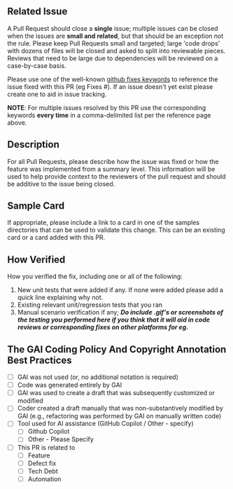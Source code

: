 ## Related Issue

A Pull Request should close a **single** issue; multiple issues can be closed when the issues are **small and related**, but that should be an exception not the rule. Please keep Pull Requests small and targeted; large 'code drops' with dozens of files will be closed and asked to split into reviewable pieces. Reviews that need to be large due to dependencies will be
reviewed on a case-by-case basis.

Please use one of the well-known [github fixes keywords](https://help.github.com/en/articles/closing-issues-using-keywords) to reference
the issue fixed with this PR (eg Fixes #<github issue number>). If an issue doesn't yet exist please create one to aid
in issue tracking.

**NOTE**: For multiple issues resolved by this PR use the corresponding keywords **every time** in a comma-delimited list per the reference
page above.

## Description

For all Pull Requests, please describe how the issue was fixed or how the feature was implemented from a summary level. This information will be used to help provide context to the reviewers of the pull request and should be additive to the issue being closed.

## Sample Card

If appropriate, please include a link to a card in one of the samples directories that can be used to validate this change. This can be an existing card or a card added with this PR.

## How Verified

How you verified the fix, including one or all of the following:
1. New unit tests that were added if any. If none were added please add a quick line explaining why not.
2. Existing relevant unit/regression tests that you ran
3. Manual scenario verification if any; ***Do include .gif's or screenshots of the testing you performed here if you think that it
will aid in code reviews or corresponding fixes on other platforms for eg.***

## The GAI Coding Policy And Copyright Annotation Best Practices ##

- [ ] GAI was not used (or, no additional notation is required)
- [ ] Code was generated entirely by GAI
- [ ] GAI was used to create a draft that was subsequently customized or modified
- [ ] Coder created a draft manually that was non-substantively modified by GAI (e.g., refactoring was performed by GAI on manually written code)
- [ ] Tool used for AI assistance (GitHub Copilot / Other - specify)
  - [ ] Github Copilot
  - [ ] Other - Please Specify
- [ ] This PR is related to
  - [ ] Feature
  - [ ] Defect fix
  - [ ] Tech Debt
  - [ ] Automation
